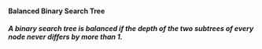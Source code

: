 #### Balanced Binary Search Tree
##### A binary search tree is balanced if the depth of the two subtrees of every node never differs by more than 1.

